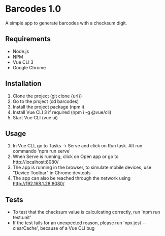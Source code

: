 # Barcodes 1.0

A simple app to generate barcodes with a checksum digit.

## Requirements

* Node.js
* NPM
* Vue CLI 3
* Google Chrome

## Installation

1. Clone the project (git clone {url})
2. Go to the project (cd barcodes)
3. Install the project package (npm i)
4. Install Vue CLI 3 if required (npm i -g @vue/cli)
5. Start Vue CLI (vue ui)

## Usage

1. In Vue CLI, go to Tasks -> Serve and click on Run task. Alt run commando 'npm run serve'
2. When Serve is running, click on Open app or go to http://localhost:8080/
3. The app is running in the browser, to simulate mobile devices, use "Device Toolbar" in Chrome devtools
4. The app can also be reached through the network using http://192.168.1.28:8080/

## Tests

* To test that the checksum value is calculcating correctly, run 'npm run test:unit'
* If the test fails for an unexpected reason, please run 'npx jest --clearCache', because of a Vue CLI bug